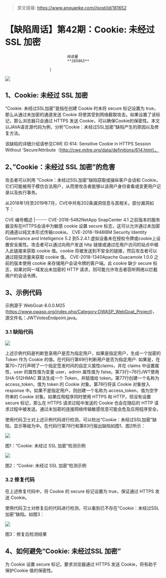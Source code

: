 > 原文链接: https://www.anquanke.com//post/id/181652 


# 【缺陷周话】第42期：Cookie: 未经过 SSL 加密


                                阅读量   
                                **265863**
                            
                        |
                        
                                                                                    



[![](https://p4.ssl.qhimg.com/t01649690fcb193fd32.jpg)](https://p4.ssl.qhimg.com/t01649690fcb193fd32.jpg)

## 1、Cookie: 未经过 SSL 加密

“Cookie: 未经过SSL加密”是指在创建 Cookie 时未将 secure 标记设置为 true，那么从通过未加密的通道发送 Cookie 将使其受到网络截取攻击。如果设置了该标记，那么浏览器只会通过 HTTPS 发送 Cookie，可以确保Cookie的保密性。本文以JAVA语言源代码为例，分析“Cookie：未经过SSL加密”缺陷产生的原因以及修复方法。

该缺陷的详细介绍请参见CWE ID 614: Sensitive Cookie in HTTPS Session Without ‘Secure’Attribute（http://cwe.mitre.org/data/definitions/614.html）。



## 2、”Cookie：未经过 SSL 加密”的危害

攻击者可以利用 “Cookie：未经过SSL加密”缺陷窃取或操纵客户会话和 Cookie，它们可能被用于模仿合法用户，从而使攻击者能够以该用户身份查看或变更用户记录以及执行事务。

从2018年1月至2019年7月，CVE中共有202条漏洞信息与其相关。部分漏洞如下：

<th width="154">CVE 编号</th><th width="398">概述</th>
|------
<td width="146">CVE-2018-5482</td><td width="397">NetApp SnapCenter 4.1 之前版本的服务器没有在HTTPS会话中为敏感 cookie 设置 secure 标志，这可以允许通过未加密的通道以纯文本形式传输cookie。</td>
<td width="146">CVE-2018-1948</td><td width="397">IBM Security Identity Governance and Intelligence 5.2 到5.2.4.1 虚拟设备未在授权令牌或cookie上设置安全属性。攻击者可以通过向用户发送 http 链接或通过在用户访问的站点中植入此链接来获取 cookie 值。cookie 将被发送到不安全的链接，然后攻击者可以通过窥探流量来获取 cookie 值。</td>
<td width="146">CVE-2018-1340</td><td width="397">Apache Guacamole 1.0.0 之前的版本使用 cookie 来存储用户会话令牌的客户端。此 cookie 缺少 secure 标志，如果对同一域发出未加密的 HTTP 请求，则可能允许攻击者窃听网络以拦截用户的会话令牌。</td>



## 3、示例代码

示例源于 WebGoat-8.0.0.M25 (https://www.owasp.org/index.php/Category:OWASP_WebGoat_Project)，源文件名：JWTVotesEndpoint.java。

### 3.1 缺陷代码

[![](https://p3.ssl.qhimg.com/t0108c6832069341bef.png)](https://p3.ssl.qhimg.com/t0108c6832069341bef.png)

上述示例代码是判断登录用户是否为指定用户，如果是指定用户，生成一个加密的Token 作为 Cookie 的值。在代码行第69行判断用户是否为指定用户: 如果是，在第70~72行声明了一个指定签发时间的自定义属性claims，并在 claims 中设置属性，user 的属性值为变量 user，admin 属性值为 false。第73行~76行JWT使用 SHA-512HMAC 算法生成一个 Token，并赋值给 token。第77行创建一个名称为access_token，值为 token 的 Cookie 对象。第78行将该 Cookie 对象放入response 中。如果不是指定用户，则创建一个名称为 access_token，值为空字符串的 Cookie 对象。如果应用程序同时使用 HTTPS 和 HTTP，但没有设置 secure 标记，那么在 HTTPS 请求过程中发送的 Cookie 也会在随后的 HTTP 请求过程中被发送。通过未加密的连接网络传输敏感信息可能会危及应用程序安全。

使用代码卫士对上述示例代码进行检测，可以检出“Cookie：未经过SSL加密”缺陷，显示等级为中。在代码行第78行和第83行报出缺陷如图1、图2所示：

[![](https://p2.ssl.qhimg.com/t011fbd9816317851ca.png)](https://p2.ssl.qhimg.com/t011fbd9816317851ca.png)

图1：“Cookie: 未经过 SSL 加密”检测示例

[![](https://p1.ssl.qhimg.com/t0141c6ae490133f59e.png)](https://p1.ssl.qhimg.com/t0141c6ae490133f59e.png)

图2：“Cookie: 未经过 SSL 加密”检测示例

### 3.2 修复代码

在上述修复代码中，将 Cookie 的 secure 标记设置为 true，保证通过 HTTPS 发送 Cookie。

使用代码卫士对修复后的代码进行检测，可以看到已不存在“Cookie：未经过SSL加密”缺陷。如图3：

[![](https://p5.ssl.qhimg.com/t01be7506519ce36327.png)](https://p5.ssl.qhimg.com/t01be7506519ce36327.png)

图3：修复后检测结果



## 4、如何避免“Cookie: 未经过SSL 加密”

为 Cookie 设置 secure 标记，要求浏览器通过 HTTPS 发送 Cookie，将有助于保护Cookie 值的保密性。
